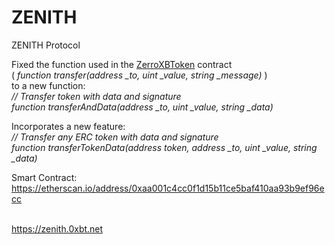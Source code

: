 # ZENITH
ZENITH Protocol

Fixed the function used in the <a href="https://etherscan.io/token/0xcd0a53685b594a543181e6203433766648a8cd43" target="_blank">ZerroXBToken</a> contract <br>
( <i>function transfer(address _to, uint _value, string _message)</i> )<br>
to a new function: <br>
<i>// Transfer token with data and signature<br>
function transferAndData(address _to, uint _value, string _data)</i><br>

Incorporates a new feature:<br>
<i>// Transfer any ERC token with data and signature<br>
function transferTokenData(address token, address _to, uint _value, string _data)</i><br>
  
  Smart Contract:<br>
  https://etherscan.io/address/0xaa001c4cc0f1d15b11ce5baf410aa93b9ef96ecc<br><br>
  
  https://zenith.0xbt.net
